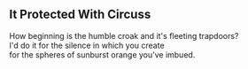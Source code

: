 It Protected With Circuss
-------------------------
How beginning is the humble croak and it's fleeting trapdoors?  
I'd do it for the silence in which you create  
for the spheres of sunburst orange you've imbued.  
